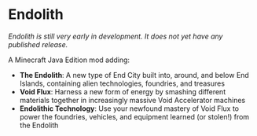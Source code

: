 # Endolith

*Endolith is still very early in development. It does not yet have any published release.*

A Minecraft Java Edition mod adding:

* **The Endolith**: A new type of End City built into, around, and below End Islands, containing alien technologies, foundries, and treasures
* **Void Flux**: Harness a new form of energy by smashing different materials together in increasingly massive Void Accelerator machines
* **Endolithic Technology**: Use your newfound mastery of Void Flux to power the foundries, vehicles, and equipment learned (or stolen!) from the Endolith
